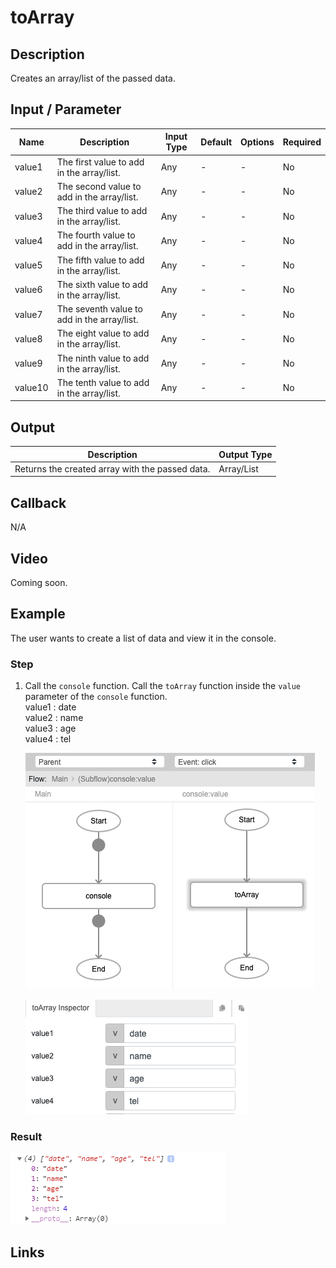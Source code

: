 ﻿# toArray

## Description

Creates an array/list of the passed data.

## Input / Parameter
    
| Name | Description | Input Type | Default | Options | Required |
| ------ | ------ | ------ | ------ | ------ | ------ |
| value1 | The first value to add in the array/list. | Any | - | - | No |
| value2 | The second value to add in the array/list. | Any | - | - | No |
| value3 | The third value to add in the array/list. | Any | - | - | No |
| value4 | The fourth value to add in the array/list. | Any | - | - | No |
| value5 | The fifth value to add in the array/list. | Any | - | - | No |
| value6 | The sixth value to add in the array/list. | Any | - | - | No |
| value7 | The seventh value to add in the array/list. | Any | - | - | No |
| value8 | The eight value to add in the array/list. | Any | - | - | No |
| value9 | The ninth value to add in the array/list. | Any | - | - | No |
| value10 | The tenth value to add in the array/list. | Any | - | - | No |

## Output   

| Description | Output Type |
| ------ | ------ |
| Returns the created array with the passed data. | Array/List |

## Callback

N/A

## Video

Coming soon.

## Example

The user wants to create a list of data and view it in the console.

### Step

1. Call the `console` function. Call the `toArray` function inside the `value` parameter of the `console` function.
    </br>
    value1 : date<br />
    value2 : name<br />
    value3 : age<br />
    value4 : tel<br />
    
    ![](./toArray-step-1.png)

    ![](./toArray-step-2.png)

### Result

![](./toArray-result-1.png)



## Links